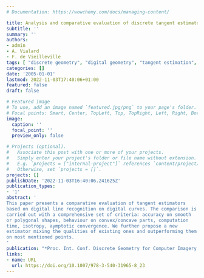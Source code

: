 ```yaml
---
# Documentation: https://wowchemy.com/docs/managing-content/

title: Analysis and comparative evaluation of discrete tangent estimators
subtitle: ''
summary: ''
authors:
- admin
- A. Vialard
- F. de Vieilleville
tags: [ "discrete geometry", "digital geometry", "tangent estimation", "discrete  geometric estimator", "digital straight segment", "2D", "digital contour" ]
categories: []
date: '2005-01-01'
lastmod: 2022-11-03T17:40:06+01:00
featured: false
draft: false

# Featured image
# To use, add an image named `featured.jpg/png` to your page's folder.
# Focal points: Smart, Center, TopLeft, Top, TopRight, Left, Right, BottomLeft, Bottom, BottomRight.
image:
  caption: ''
  focal_point: ''
  preview_only: false

# Projects (optional).
#   Associate this post with one or more of your projects.
#   Simply enter your project's folder or file name without extension.
#   E.g. `projects = ["internal-project"]` references `content/project/deep-learning/index.md`.
#   Otherwise, set `projects = []`.
projects: []
publishDate: '2022-11-03T16:40:06.241625Z'
publication_types:
- '1'
abstract: '
This paper presents a comparative evaluation of tangent estimators
based on digital line recognition on digital curves. The comparison is
carried out with a comprehensive set of criteria: accuracy on smooth
or polygonal shapes, behaviour on convex/concave parts, computation
time, isotropy, aymptotic convergence. We further propose a new
estimator mixing the qualities of existing ones and outperforming them
on most mentioned points.
'
publication: "*Proc. Int. Conf. Discrete Geometry for Computer Imagery (DGCI'2005), Poitiers, France*, volume 3429 of Lecture Notes in Computer Science, pp 240-251, 2005. Springer"
links:
- name: URL
  url: https://doi.org/10.1007/978-3-540-31965-8_23
---
```

